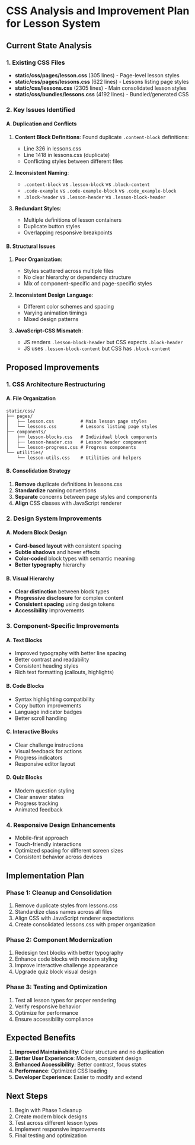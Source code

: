 # CSS Analysis and Improvement Plan for Lesson System

## Current State Analysis

### 1. Existing CSS Files
- **static/css/pages/lesson.css** (305 lines) - Page-level lesson styles
- **static/css/pages/lessons.css** (622 lines) - Lessons listing page styles
- **static/css/lessons.css** (2305 lines) - Main consolidated lesson styles
- **static/css/bundles/lessons.css** (4192 lines) - Bundled/generated CSS

### 2. Key Issues Identified

#### A. Duplication and Conflicts
1. **Content Block Definitions**: Found duplicate `.content-block` definitions:
   - Line 326 in lessons.css
   - Line 1418 in lessons.css (duplicate)
   - Conflicting styles between different files

2. **Inconsistent Naming**: 
   - `.content-block` vs `.lesson-block` vs `.block-content`
   - `.code-example` vs `.code-example-block` vs `.code_example-block`
   - `.block-header` vs `.lesson-header` vs `.lesson-block-header`

3. **Redundant Styles**:
   - Multiple definitions of lesson containers
   - Duplicate button styles
   - Overlapping responsive breakpoints

#### B. Structural Issues
1. **Poor Organization**: 
   - Styles scattered across multiple files
   - No clear hierarchy or dependency structure
   - Mix of component-specific and page-specific styles

2. **Inconsistent Design Language**:
   - Different color schemes and spacing
   - Varying animation timings
   - Mixed design patterns

3. **JavaScript-CSS Mismatch**:
   - JS renders `.lesson-block-header` but CSS expects `.block-header`
   - JS uses `.lesson-block-content` but CSS has `.block-content`

## Proposed Improvements

### 1. CSS Architecture Restructuring

#### A. File Organization
```
static/css/
├── pages/
│   ├── lesson.css          # Main lesson page styles
│   └── lessons.css         # Lessons listing page styles
├── components/
│   ├── lesson-blocks.css   # Individual block components
│   ├── lesson-header.css   # Lesson header component
│   └── lesson-progress.css # Progress components
└── utilities/
    └── lesson-utils.css    # Utilities and helpers
```

#### B. Consolidation Strategy
1. **Remove** duplicate definitions in lessons.css
2. **Standardize** naming conventions
3. **Separate** concerns between page styles and components
4. **Align** CSS classes with JavaScript renderer

### 2. Design System Improvements

#### A. Modern Block Design
- **Card-based layout** with consistent spacing
- **Subtle shadows** and hover effects
- **Color-coded** block types with semantic meaning
- **Better typography** hierarchy

#### B. Visual Hierarchy
- **Clear distinction** between block types
- **Progressive disclosure** for complex content
- **Consistent spacing** using design tokens
- **Accessibility** improvements

### 3. Component-Specific Improvements

#### A. Text Blocks
- Improved typography with better line spacing
- Better contrast and readability
- Consistent heading styles
- Rich text formatting (callouts, highlights)

#### B. Code Blocks
- Syntax highlighting compatibility
- Copy button improvements
- Language indicator badges
- Better scroll handling

#### C. Interactive Blocks
- Clear challenge instructions
- Visual feedback for actions
- Progress indicators
- Responsive editor layout

#### D. Quiz Blocks
- Modern question styling
- Clear answer states
- Progress tracking
- Animated feedback

### 4. Responsive Design Enhancements
- Mobile-first approach
- Touch-friendly interactions
- Optimized spacing for different screen sizes
- Consistent behavior across devices

## Implementation Plan

### Phase 1: Cleanup and Consolidation
1. Remove duplicate styles from lessons.css
2. Standardize class names across all files
3. Align CSS with JavaScript renderer expectations
4. Create consolidated lessons.css with proper organization

### Phase 2: Component Modernization
1. Redesign text blocks with better typography
2. Enhance code blocks with modern styling
3. Improve interactive challenge appearance
4. Upgrade quiz block visual design

### Phase 3: Testing and Optimization
1. Test all lesson types for proper rendering
2. Verify responsive behavior
3. Optimize for performance
4. Ensure accessibility compliance

## Expected Benefits

1. **Improved Maintainability**: Clear structure and no duplication
2. **Better User Experience**: Modern, consistent design
3. **Enhanced Accessibility**: Better contrast, focus states
4. **Performance**: Optimized CSS loading
5. **Developer Experience**: Easier to modify and extend

## Next Steps

1. Begin with Phase 1 cleanup
2. Create modern block designs
3. Test across different lesson types
4. Implement responsive improvements
5. Final testing and optimization
